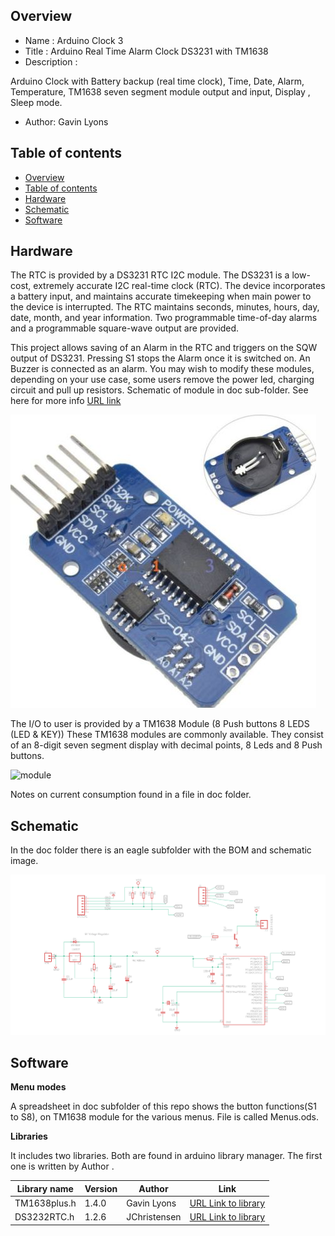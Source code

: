 
Overview
--------------------
* Name : Arduino Clock 3
* Title : Arduino Real Time Alarm Clock DS3231 with TM1638 
* Description : 

Arduino Clock with Battery backup (real time clock), 
Time, Date, Alarm, Temperature, TM1638 seven segment module output and input, Display , Sleep mode.

* Author: Gavin Lyons

Table of contents
---------------------------

  * [Overview](#overview)
  * [Table of contents](#table-of-contents)
  * [Hardware](#hardware)
  * [Schematic](#schematic)
  * [Software](#software)

Hardware
------------------------
The RTC is provided by a DS3231 RTC I2C module.
The DS3231 is a low-cost, extremely accurate I2C
real-time clock (RTC).
The device incorporates a battery input, and maintains
accurate timekeeping when main power to the device
is interrupted. The RTC maintains seconds, minutes, hours, day, date,
month, and year information.  Two programmable time-of-day
alarms and a programmable square-wave output are
provided. 

This project allows saving of an Alarm in the RTC and triggers on the SQW output of DS3231.
Pressing S1 stops the Alarm once it is switched on.
An Buzzer is connected as an alarm. You may wish to modify these modules,
depending on your use case, some users remove the power led, charging circuit and pull up resistors. Schematic  of module in doc sub-folder.
See here for more info [URL link](https://protosupplies.com/product/ds3231-rtc-with-eeprom-module/)

![ScreenShot clock](https://github.com/gavinlyonsrepo/Arduino_Clock_3/blob/master/doc/image/RTC.jpg)

The I/O to user is provided by a TM1638 Module (8 Push buttons 8 LEDS (LED & KEY))
These TM1638 modules are commonly available. 
They consist of an 8-digit seven segment display with decimal points,
8 Leds and 8 Push buttons. 

![ module ](https://github.com/gavinlyonsrepo/pic_16F18446_projects/blob/master/images/TM1638.jpg)

Notes on current consumption found in a file in doc folder.

Schematic
---------------------------

In the doc folder there is an eagle subfolder with the BOM and schematic image.

![ScreenShot schematic](https://github.com/gavinlyonsrepo/Arduino_Clock_3/blob/master/doc/eagle/clock3.png)

Software
--------------------------------

**Menu modes**

A spreadsheet in doc subfolder of this repo shows the button functions(S1 to S8),
on TM1638 module for the various menus. File is called Menus.ods.

**Libraries**

It includes two libraries. Both are found in arduino library manager.
The first one is written by Author . 

| Library name | Version | Author | Link |
| --- | --- | --- | --- |
| TM1638plus.h | 1.4.0 | Gavin Lyons | [URL Link to library](https://github.com/gavinlyonsrepo/TM1638plus) |
| DS3232RTC.h  | 1.2.6 | JChristensen | [URL Link to library](https://github.com/JChristensen/DS3232RTC) |


